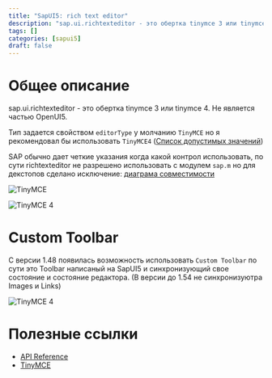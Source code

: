 ```yaml
---
title: "SapUI5: rich text editor"
description: "sap.ui.richtexteditor - это обертка tinymce 3 или tinymce 4. Не является частью OpenUI5."
tags: []
categories: [sapui5]
draft: false
---
```


# Общее описание
sap.ui.richtexteditor - это обертка tinymce 3 или tinymce 4. Не является частью OpenUI5.

Тип задается свойством ``editorType`` у молчанию ``TinyMCE`` но я рекомендовал бы использовать ``TinyMCE4`` ([Список допустимых значений](https://sapui5.hana.ondemand.com/#/api/sap.ui.richtexteditor.EditorType/overview))

SAP обычно дает четкие указания когда какой контрол использовать, по сути richtexteditor не разрешено использовать с модулем ``sap.m`` но для декстопов сделано исключение: 
[диаграма совместимости](https://sapui5.hana.ondemand.com/#/topic/363cd16eba1f45babe3f661f321a7820)

![TinyMCE](/images/posts/sapui5/richeditor/tmc3.png)

![TinyMCE 4](/images/posts/sapui5/richeditor/tmc4.png)


# Custom Toolbar
С версии 1.48 появилась возможность использовать ``Custom Toolbar`` по сути это Toolbar написаный на SapUI5 и синхронизующий свое состояние и состояние редактора. (В версии до 1.54 не синхронизуютра Images и Links)

![TinyMCE 4](/images/posts/sapui5/richeditor/custom.png)

# Полезные ссылки
* [API Reference](https://sapui5.hana.ondemand.com/#/api/sap.ui.richtexteditor)
* [TinyMCE](https://www.tinymce.com/)

